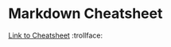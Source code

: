 # Markdown Cheatsheet
[Link to Cheatsheet](https://github.com/adam-p/markdown-here/wiki/Markdown-Cheatsheet) :trollface:
